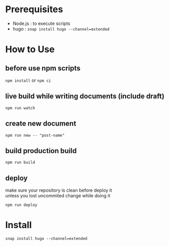 # Prerequisites
* Node.js : to execute scripts
* hugo : `snap install hugo --channel=extended`

# How to Use

## before use npm scripts
`npm install` or `npm ci`

## live build while writing documents (include draft)
`npm run watch`

## create new document
`npm run new -- "post-name"`

## build production build
`npm run build`

## deploy
make sure your repository is clean before deploy it  
unless you lost uncommited change while doing it

`npm run deploy`

# Install
`snap install hugo --channel=extended`
